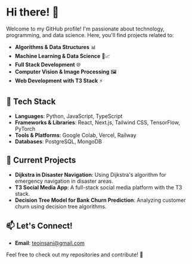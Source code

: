 # Hi there! 👋

Welcome to my GitHub profile! I'm passionate about technology, programming, and data science. Here, you'll find projects related to:

- **Algorithms & Data Structures** 📊
- **Machine Learning & Data Science** 🤖📈
- **Full Stack Development** 🌐
- **Computer Vision & Image Processing** 🖼️
- **Web Development with T3 Stack** ⚡

## 🔧 Tech Stack
- **Languages**: Python, JavaScript, TypeScript
- **Frameworks & Libraries**: React, Next.js, Tailwind CSS, TensorFlow, PyTorch
- **Tools & Platforms**: Google Colab, Vercel, Railway
- **Databases**: PostgreSQL, MongoDB

## 🚀 Current Projects
- **Dijkstra in Disaster Navigation**: Using Dijkstra's algorithm for emergency navigation in disaster areas.
- **T3 Social Media App**: A full-stack social media platform with the T3 stack.
- **Decision Tree Model for Bank Churn Prediction**: Analyzing customer churn using decision tree algorithms.

## 📫 Let's Connect!
- **Email**: teoinsani@gmail.com

Feel free to check out my repositories and contribute! 🚀
